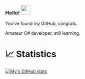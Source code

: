### Hello! <img src="https://raw.githubusercontent.com/MartinHeinz/MartinHeinz/master/wave.gif" width="30px">


You've found my GitHub, congrats.

Amateur C# developer, still learning.

# &#x1f4c8; Statistics
[![My's GitHub stats](https://github-readme-stats.vercel.app/api?username=jeffduhdawg&count_private=true&hide=prs&show_icons=true&title_color=70a5fd&text_color=bf91f3&icon_color=38bdae&bg_color=1a1b27)](https://github.com/anuraghazra/github-readme-stats)
